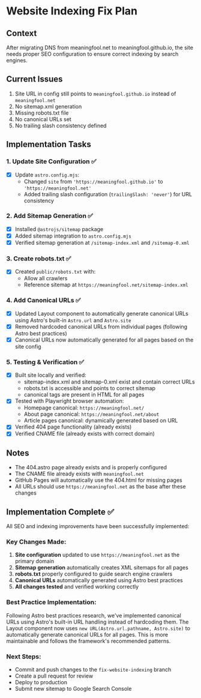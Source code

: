 # Website Indexing Fix Plan

## Context
After migrating DNS from meaningfool.net to meaningfool.github.io, the site needs proper SEO configuration to ensure correct indexing by search engines.

## Current Issues
1. Site URL in config still points to `meaningfool.github.io` instead of `meaningfool.net`
2. No sitemap.xml generation
3. Missing robots.txt file
4. No canonical URLs set
5. No trailing slash consistency defined

## Implementation Tasks

### 1. Update Site Configuration ✅
- [x] Update `astro.config.mjs`:
  - Changed `site` from `'https://meaningfool.github.io'` to `'https://meaningfool.net'`
  - Added trailing slash configuration (`trailingSlash: 'never'`) for URL consistency

### 2. Add Sitemap Generation ✅
- [x] Installed `@astrojs/sitemap` package
- [x] Added sitemap integration to `astro.config.mjs`
- [x] Verified sitemap generation at `/sitemap-index.xml` and `/sitemap-0.xml`

### 3. Create robots.txt ✅
- [x] Created `public/robots.txt` with:
  - Allow all crawlers
  - Reference sitemap at `https://meaningfool.net/sitemap-index.xml`

### 4. Add Canonical URLs ✅
- [x] Updated Layout component to automatically generate canonical URLs using Astro's built-in `Astro.url` and `Astro.site`
- [x] Removed hardcoded canonical URLs from individual pages (following Astro best practices)
- [x] Canonical URLs now automatically generated for all pages based on the site config

### 5. Testing & Verification ✅
- [x] Built site locally and verified:
  - sitemap-index.xml and sitemap-0.xml exist and contain correct URLs
  - robots.txt is accessible and points to correct sitemap
  - canonical tags are present in HTML for all pages
- [x] Tested with Playwright browser automation:
  - Homepage canonical: `https://meaningfool.net/`
  - About page canonical: `https://meaningfool.net/about`
  - Article pages canonical: dynamically generated based on URL
- [x] Verified 404 page functionality (already exists)
- [x] Verified CNAME file (already exists with correct domain)

## Notes
- The 404.astro page already exists and is properly configured
- The CNAME file already exists with `meaningfool.net`
- GitHub Pages will automatically use the 404.html for missing pages
- All URLs should use `https://meaningfool.net` as the base after these changes

## Implementation Complete ✅

All SEO and indexing improvements have been successfully implemented:

### Key Changes Made:
1. **Site configuration** updated to use `https://meaningfool.net` as the primary domain
2. **Sitemap generation** automatically creates XML sitemaps for all pages
3. **robots.txt** properly configured to guide search engine crawlers
4. **Canonical URLs** automatically generated using Astro best practices
5. **All changes tested** and verified working correctly

### Best Practice Implementation:
Following Astro best practices research, we've implemented canonical URLs using Astro's built-in URL handling instead of hardcoding them. The Layout component now uses `new URL(Astro.url.pathname, Astro.site)` to automatically generate canonical URLs for all pages. This is more maintainable and follows the framework's recommended patterns.

### Next Steps:
- Commit and push changes to the `fix-website-indexing` branch
- Create a pull request for review
- Deploy to production
- Submit new sitemap to Google Search Console